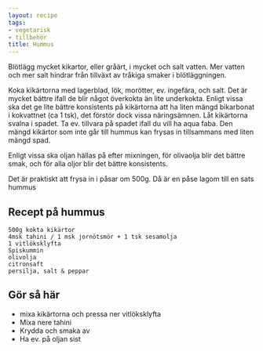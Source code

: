 ```yaml
---
layout: recipe
tags:
- vegetarisk
- tillbehör
title: Hummus
---
```



Blötlägg mycket kikartor, eller gråärt, i mycket och salt vatten. Mer vatten och
mer salt hindrar från tillväxt av tråkiga smaker i blötläggningen.

Koka kïkärtorna med lagerblad, lök, morötter, ev. ingefära, och salt. Det är
mycket bättre ifall de blir något överkokta än lite underkokta. Enligt vissa
ska det ge lite bättre konsistents på kikärtorna att ha liten mängd bikarbonat
i kokvattnet (ca 1 tsk), det förstör dock vissa näringsämnen. Låt kikärtorna
svalna i spadet. Ta ev. tillvara på spadet ifall du vill ha aqua faba. Den
mängd kikärtor som inte går till hummus kan frysas in tillsammans med liten
mängd spad.

Enligt vissa ska oljan hällas på efter mixningen, för olivaolja blir det bättre
smak, och för alla oljor blir det bättre konsistents.

Det är praktiskt att frysa in i påsar om 500g. Då är en påse lagom till en sats
hummus

## Recept på hummus
```
500g kokta kikärtor
4msk tahini / 1 msk jornötsmör + 1 tsk sesamolja
1 vitlöksklyfta
Spiskummin
olivolja
citronsaft
persilja, salt & peppar
```

## Gör så här
* mixa kikärtorna och pressa ner vitlöksklyfta
* Mixa nere tahini
* Krydda och smaka av
* Ha ev. på oljan sist
